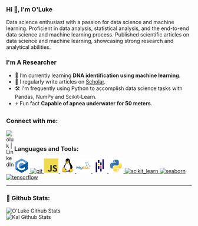 ### Hi 👋, I'm O'Luke

Data science enthusiast with a passion for data science and machine learning. Proficient in data analysis, statistical analysis, and the end-to-end data science and machine learning process. Published scientific articles on data science and machine learning, showcasing strong research and analytical abilities.

### I'm A Researcher

- 🌱 I’m currently learning **DNA identification using machine learning**.
- 📝 I regularly write articles on [Scholar](https://scholar.google.com/citations?user=BytuPMsAAAAJ&hl=en).
- 🛠️ I'm frequently using Python to accomplish data science tasks with Pandas, NumPy and Scikit-Learn.
- ⚡ Fun fact **Capable of apnea underwater for 50 meters**.

### Connect with me:

[<img align="left" alt="oluk | LinkedIn" width="22px" src="https://cdn.jsdelivr.net/npm/simple-icons@v4/icons/linkedin.svg">][linkedIn]

<br/>

<h3 align="left">Languages and Tools:</h3>
<p align="left"> <a href="https://www.cprogramming.com/" target="_blank" rel="noreferrer"> <img src="https://raw.githubusercontent.com/devicons/devicon/master/icons/c/c-original.svg" alt="c" width="40" height="40"/> </a> <a href="https://git-scm.com/" target="_blank" rel="noreferrer"> <img src="https://www.vectorlogo.zone/logos/git-scm/git-scm-icon.svg" alt="git" width="40" height="40"/> </a> <a href="https://developer.mozilla.org/en-US/docs/Web/JavaScript" target="_blank" rel="noreferrer"> <img src="https://raw.githubusercontent.com/devicons/devicon/master/icons/javascript/javascript-original.svg" alt="javascript" width="40" height="40"/> </a> <a href="https://www.linux.org/" target="_blank" rel="noreferrer"> <img src="https://raw.githubusercontent.com/devicons/devicon/master/icons/linux/linux-original.svg" alt="linux" width="40" height="40"/> </a> <a href="https://www.mysql.com/" target="_blank" rel="noreferrer"> <img src="https://raw.githubusercontent.com/devicons/devicon/master/icons/mysql/mysql-original-wordmark.svg" alt="mysql" width="40" height="40"/> </a> <a href="https://pandas.pydata.org/" target="_blank" rel="noreferrer"> <img src="https://raw.githubusercontent.com/devicons/devicon/2ae2a900d2f041da66e950e4d48052658d850630/icons/pandas/pandas-original.svg" alt="pandas" width="40" height="40"/> </a> <a href="https://www.python.org" target="_blank" rel="noreferrer"> <img src="https://raw.githubusercontent.com/devicons/devicon/master/icons/python/python-original.svg" alt="python" width="40" height="40"/> </a> <a href="https://scikit-learn.org/" target="_blank" rel="noreferrer"> <img src="https://upload.wikimedia.org/wikipedia/commons/0/05/Scikit_learn_logo_small.svg" alt="scikit_learn" width="40" height="40"/> </a> <a href="https://seaborn.pydata.org/" target="_blank" rel="noreferrer"> <img src="https://seaborn.pydata.org/_images/logo-mark-lightbg.svg" alt="seaborn" width="40" height="40"/> </a> <a href="https://www.tensorflow.org" target="_blank" rel="noreferrer"> <img src="https://www.vectorlogo.zone/logos/tensorflow/tensorflow-icon.svg" alt="tensorflow" width="40" height="40"/> </a> </p>

---
### 🌟 Github Stats:

<img align="left" alt="O'Luke Github Stats" src="https://github-readme-stats.vercel.app/api?username=oluke&show_icons=true&theme=tokyonight">

<br/>

<img align="left" alt="Kal Github Stats" src="https://github-readme-stats.vercel.app/api/top-langs/?username=oluke&layout=compact&theme=tokyonight">

[linkedIn]: https://www.linkedin.com/in/oluk/
